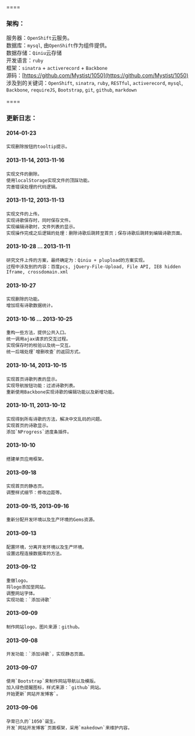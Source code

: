 ﻿
====

### 架构：
服务器：`OpenShift`云服务。  
数据库：`mysql`, 由`OpenShift`作为组件提供。  
数据存储：`Qiniu`云存储  
开发语言：`ruby`  
框架：`sinatra` + `activerecord` + `Backbone`  
源码：[https://github.com/Mystist/1050](https://github.com/Mystist/1050)  
涉及到的关键词：`OpenShift`, `sinatra`, `ruby`, `RESTful`, `activerecord`, `mysql`, `Backbone`, `requireJS`, `Bootstrap`, `git`, `github`, `markdown`  

====

### 更新日志：

#### 2014-01-23
    实现删除按钮的tooltip提示。

#### 2013-11-14, 2013-11-16
    实现文件的删除。  
    使用localStorage实现文件的顶踩功能。  
    完善错误处理的代码逻辑。

#### 2013-11-12, 2013-11-13
    实现文件的上传。  
    实现诗歌保存时，同时保存文件。  
    实现编辑诗歌时，文件列表的显示。  
    实现操作完成之后逻辑的处理：删除诗歌后跳转至首页；保存诗歌后跳转到编辑诗歌页面。

#### 2013-10-28 ... 2013-11-11
    研究文件上传的方案，最终确定为：Qiniu + plupload的方案实现。  
    过程中涉及到的内容：百度pcs, jQuery-File-Upload, File API, IE8 hidden Iframe, crossdomain.xml
#### 2013-10-27
    实现删除的功能。  
    增加现有诗歌数据统计。

#### 2013-10-16 ... 2013-10-25
    重构一些方法，提供公共入口。  
    统一调用ajax请求的交互过程。
    实现保存时的校验以及统一交互。
    统一后端处理`增删改查`的返回方式。

#### 2013-10-14, 2013-10-15
    实现首页诗歌列表的显示。  
    实现导航按钮功能：过滤诗歌列表。  
    重新使用Backbone实现诗歌的编辑功能以及新增功能。

#### 2013-10-11, 2013-10-12
    实现得到所有诗歌的方法，解决中文乱码的问题。  
    实现首页的诗歌显示。  
    添加`NProgress`进度条插件。

#### 2013-10-10
    搭建单页应用框架。

#### 2013-09-18
    实现首页的静态页。  
    调整样式细节：修改边距等。

#### 2013-09-15, 2013-09-16
    重新分配开发环境以及生产环境的Gems资源。  
    
#### 2013-09-13
    配置环境，分离开发环境以及生产环境。
    设置远程连接数据库的方法。
    
#### 2013-09-12
    重做logo。  
    将logo添加至网站。
    调整网站字体。
    实现功能：`添加诗歌`
    
#### 2013-09-09
    制作网站logo，图片来源：github。
    
#### 2013-09-08
    开发功能：`添加诗歌`，实现静态页面。
    
#### 2013-09-07
    使用`Bootstrap`来制作网站导航以及模版。  
    加入绿色提醒图标，样式来源：`github`网站。  
    开始更新`网站开发博客`。

#### 2013-09-06  
    孕育已久的`1050`诞生。  
    开发`网站开发博客`页面框架，采用`makedown`来维护内容。





    


    